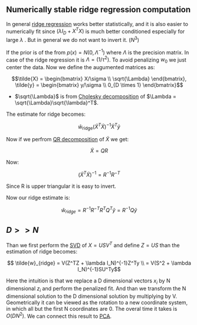 ## Numerically stable ridge regression computation

In general [ridge regression](ridge_regression.md) works better statistically, and it is also easier to numerically fit since $(\lambda I_D + X^TX)$ is much better conditioned especially for large $\lambda$ . But in general we do not want to invert it. ($N^3$)

If the prior is of the from $p(x) = N(0, \Lambda^{-1})$ where $\Lambda$ is the precision matrix. In case of the ridge regression it is $\Lambda = (1/\tau^2)$. To avoid penalizing $w_0$ we just center the data. Now we define the augumented matrices as:

$$\tilde{X} = \begin{bmatrix} X/\sigma \\ \sqrt{\Lambda} \end{bmatrix}, \tilde{y} = \begin{bmatrix} y/\sigma \\ 0_{D \times 1} \end{bmatrix}$$

* $\sqrt{\Lambda}$ is from [Cholesky decomposition](cholesky_decomposition.md) of $\Lambda = \sqrt{\Lambda}\sqrt{\lambda}^T$. 

The estimate for ridge becomes:

$$
\hat{w}_{\text{ridge}} (\tilde{X}^T \tilde{X})^{-1}\tilde{X}^T \tilde{y}
$$

Now if we perfrom [QR decomposition](qr_decomposition.md) of $\tilde{X}$ we get:

$$\tilde{X} = QR$$ 

Now:

$$(\tilde{X}^T\tilde{X})^{-1} = R^{-1}R^{-T}$$

Since R is upper triangular it is easy to invert. 

Now our ridge estimate is:

$$\hat{w}_{ridge}= R^{-1}R^{-T}R^T Q^T \tilde{y} = R^{-1}Q\tilde{y} $$

## $D >> N$

Than we first perform the [SVD](singular_value_decomposition.md) of $X = USV^T$ and define $Z = US$ than the estimation of ridge becomes:

$$ \tilde{w}_{ridge} = V(Z^TZ + \lambda I_N)^{-1}Z^Ty \\ 
= V(S^2 + \lambda I_N)^{-1}SU^Ty$$

Here the intuition is that we replace a D dimensional vectors $x_i$ by N dimensional $z_i$ and perform the penalized fit. And than we transform the N dimensional solution to the D dimensional solution by multiplying by V. Geometrically it can be viewed as the rotation to a new coordinate system, in which all but the first N coordinates are 0. The overal time it takes is $O(DN^2)$. We can connect this result to [PCA](ridge_regression_pca.md).